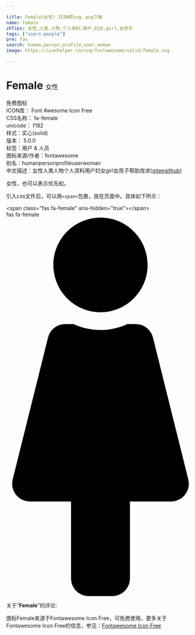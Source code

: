 ```yaml
---

title: Female(女性) ICON转svg、png下载
name: female
zhTips: 女性,人类,人物,个人资料,用户,妇女,girl,女孩子
tags: ["users-people"]
pre: fas
search: human,person,profile,user,woman
image: https://iconhelper.cn/svg/fontawesome/solid/female.svg

---
```


# Female  <small style="font-size: 60%;font-weight: 100">女性</small>


<div class="detail-page">
<p>
<span><span class="badge-success badge">免费图标</span> </span>
<br/>
<span>
ICON库：
<span class="badge-secondary badge">Font Awesome Icon Free</span> 
</span>
<br/>
<span>
CSS名称：
<span class="badge-secondary badge">fa-female</span> 
</span>
<br/>
<span>
unicode：
<span class="badge-secondary badge">f182</span> 
<copy-btn content='f182' btn-title=""></copy-btn>
<copy-btn :content='String.fromCodePoint(parseInt("f182", 16))' btn-title="复制U"></copy-btn>
</span><br/><span>样式：<span class="badge-light badge">实心(solid)</span></span>
<br/>
<span>
版本：
<span class="badge-secondary badge">5.0.0</span> 
</span><br/><span>标签：<span class="badge-light badge"><router-link to="/tags/users-people.html">用户 & 人员</router-link></span></span>
<br/>
<span>图标来源/作者：<span class="badge-light badge">fontawesome</span></span> 
<br/>
<span>别名：<span class="badge-light badge">human</span><span class="badge-light badge">person</span><span class="badge-light badge">profile</span><span class="badge-light badge">user</span><span class="badge-light badge">woman</span></span><br/><span class="zh-detail">中文描述：<span class="badge-primary badge">女性</span><span class="badge-primary badge">人类</span><span class="badge-primary badge">人物</span><span class="badge-primary badge">个人资料</span><span class="badge-primary badge">用户</span><span class="badge-primary badge">妇女</span><span class="badge-primary badge">girl</span><span class="badge-primary badge">女孩子</span><span class="help-link"><span>帮助改进</span>(<a href="https://gitee.com/liuwave/icon-helper/edit/master/json/fontawesome/solid/female.json" target="_blank" rel="noopener noreferrer">gitee</a><a href="https://github.com/liuwave/icon-helper/edit/master/json/fontawesome/solid/female.json" target="_blank" rel="noopener noreferrer">github</a></span>)</span><br/>
</p>
</div><div class="description description alert alert-light">女性，也可以表示优先权。</div>
<div class="alert alert-dark">
  <i class="fas fa-female fa-xs"></i>
  <i class="fas fa-female fa-sm"></i>
  <i class="fas fa-female fa-lg"></i>
  <i class="fas fa-female fa-2x"></i>
  <i class="fas fa-female fa-3x"></i>
  <i class="fas fa-female fa-5x"></i>
  <i class="fas fa-female fa-7x"></i>
</div>
<div>
  <p>引入css文件后，可以用<code>&lt;span&gt;</code>包裹，放在页面中。具体如下所示：    
  </p>
  <div class="alert alert-primary" style="font-size: 14px">
    &lt;span class="fas fa-female" aria-hidden="true"&gt;&lt;/span&gt;
    <copy-btn content='<span class="fas fa-female" aria-hidden="true"></span>'></copy-btn>
  </div>
  <div class="alert alert-secondary">
    <i class="fas fa-female"
    style="font-size: 24px"
    aria-hidden="true"></i> fas fa-female
    <copy-btn content="fas fa-female" btn-title="复制图标名称"></copy-btn>
  </div>
</div>
<div id="svg" class="svg-wrap">
<svg xmlns="http://www.w3.org/2000/svg" viewBox="0 0 256 512"><path d="M128 0c35.346 0 64 28.654 64 64s-28.654 64-64 64c-35.346 0-64-28.654-64-64S92.654 0 128 0m119.283 354.179l-48-192A24 24 0 0 0 176 144h-11.36c-22.711 10.443-49.59 10.894-73.28 0H80a24 24 0 0 0-23.283 18.179l-48 192C4.935 369.305 16.383 384 32 384h56v104c0 13.255 10.745 24 24 24h32c13.255 0 24-10.745 24-24V384h56c15.591 0 27.071-14.671 23.283-29.821z"/></svg>
</div>
<detail full-name='fa-female'></detail>
<div class="icon-detail__container">
<p>关于“<b>Female</b>”的评论:</p>
</div>
<Vssue title="关于“Female”的评论" />    
<div><p>图标Female来源于Fontawesome Icon Free，可免费使用，更多关于  Fontawesome Icon Free的信息，参见：<a target="_blank" href="https://iconhelper.cn/fontawesome.html">Fontawesome Icon Free</a>
</p></div>
